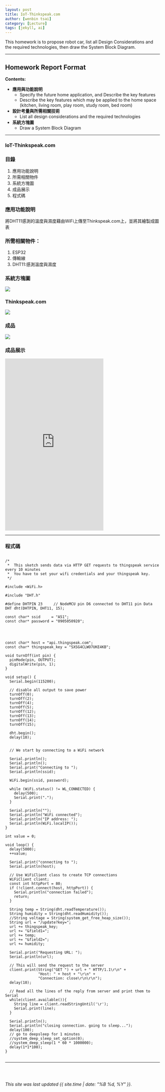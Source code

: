 ```yaml
---
layout: post
title: IoT-Thinkspeak.com
author: [wenbin tsai]
category: [Lecture]
tags: [jekyll, ai]
---
```



This homework is to propose robot car, list all Design Considerations and the required technologies, then draw the System Block Diagram.

---
## Homework Report Format
**Contents:**<br>
* **應用與功能說明**
  - Specify the future home application, and Describe the key features
  - Describe the key features which may be applied to the home space (kitchen, living room, play room, study room, bed room)
* **設計考量與所需相關技術**
  - List all design considerations and the required technologies
* **系統方塊圖**
  - Draw a System Block Diagram
---

### IoT-Thinkspeak.com

### 目錄
1. 應用功能說明
2. 所需相關物件
3. 系統方塊圖
4. 成品展示
5. 程式碼

### 應用功能說明
將DHT11感測的溫度與濕度藉由WiFi上傳至Thinkspeak.com上，並將其繪製成圖表

### 所需相關物件：
1. ESP32
2. 傳輸線
3. DHT11:感測溫度與濕度




### 系統方塊圖
![](https://github.com/bin0819/MCU-project/blob/main/images/B111111.jpg?raw=true)
### Thinkspeak.com
![](https://github.com/bin0819/MCU-project/blob/main/images/B111.png?raw=true)
### 成品
![](https://github.com/bin0819/MCU-project/blob/main/images/B1111.jpg?raw=true)


### 成品展示
<iframe width="320" height="560" src="https://www.youtube.com/embed/tS6ctpU4K7I" title="2023年5月25日" frameborder="0" allow="accelerometer; autoplay; clipboard-write; encrypted-media; gyroscope; picture-in-picture; web-share" allowfullscreen></iframe>

-------------------------
### 程式碼

```

/*
 *  This sketch sends data via HTTP GET requests to thingspeak service every 10 minutes
 *  You have to set your wifi credentials and your thingspeak key.
 */

#include <WiFi.h>

#include "DHT.h"

#define DHTPIN 23     // NodeMCU pin D6 connected to DHT11 pin Data
DHT dht(DHTPIN, DHT11, 15);

const char* ssid     = "A51";
const char* password = "0905050920";




const char* host = "api.thingspeak.com";
const char* thingspeak_key = "SXSG4CLWO7UKE4KB";

void turnOff(int pin) {
  pinMode(pin, OUTPUT);
  digitalWrite(pin, 1);
}

void setup() {
  Serial.begin(115200);

  // disable all output to save power
  turnOff(0);
  turnOff(2);
  turnOff(4);
  turnOff(5);
  turnOff(12);
  turnOff(13);
  turnOff(14);
  turnOff(15);

  dht.begin();
  delay(10);
  

  // We start by connecting to a WiFi network

  Serial.println();
  Serial.println();
  Serial.print("Connecting to ");
  Serial.println(ssid);
  
  WiFi.begin(ssid, password);
  
  while (WiFi.status() != WL_CONNECTED) {
    delay(500);
    Serial.print(".");
  }

  Serial.println("");
  Serial.println("WiFi connected");  
  Serial.println("IP address: ");
  Serial.println(WiFi.localIP());
}

int value = 0;

void loop() {
  delay(5000);
  ++value;

  Serial.print("connecting to ");
  Serial.println(host);
  
  // Use WiFiClient class to create TCP connections
  WiFiClient client;
  const int httpPort = 80;
  if (!client.connect(host, httpPort)) {
    Serial.println("connection failed");
    return;
  }

  String temp = String(dht.readTemperature());
  String humidity = String(dht.readHumidity());
  //String voltage = String(system_get_free_heap_size());
  String url = "/update?key=";
  url += thingspeak_key;
  url += "&field1=";
  url += temp;
  url += "&field2=";
  url += humidity;
  
  Serial.print("Requesting URL: ");
  Serial.println(url);
  
  // This will send the request to the server
  client.print(String("GET ") + url + " HTTP/1.1\r\n" +
               "Host: " + host + "\r\n" + 
               "Connection: close\r\n\r\n");
  delay(10);
  
  // Read all the lines of the reply from server and print them to Serial
  while(client.available()){
    String line = client.readStringUntil('\r');
    Serial.print(line);
  }
  
  Serial.println();
  Serial.println("closing connection. going to sleep...");
  delay(100);
  // go to deepsleep for 1 minutes
  //system_deep_sleep_set_option(0);
  //system_deep_sleep(1 * 60 * 1000000);
  delay(1*1*100);
}
  
  ```
--------------------------
<br> 
<br>

*This site was last updated {{ site.time | date: "%B %d, %Y" }}.*
